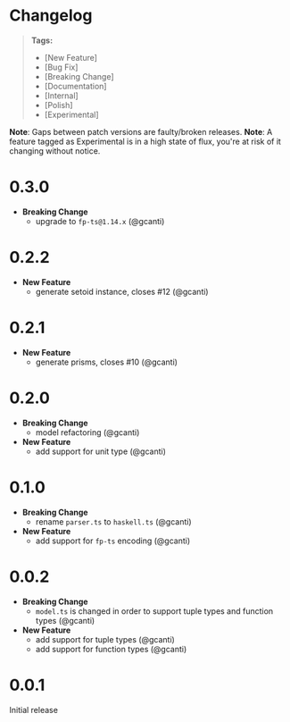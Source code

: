 # Changelog

> **Tags:**
>
> - [New Feature]
> - [Bug Fix]
> - [Breaking Change]
> - [Documentation]
> - [Internal]
> - [Polish]
> - [Experimental]

**Note**: Gaps between patch versions are faulty/broken releases.
**Note**: A feature tagged as Experimental is in a high state of flux, you're at risk of it changing without notice.

# 0.3.0

- **Breaking Change**
  - upgrade to `fp-ts@1.14.x` (@gcanti)

# 0.2.2

- **New Feature**
  - generate setoid instance, closes #12 (@gcanti)

# 0.2.1

- **New Feature**
  - generate prisms, closes #10 (@gcanti)

# 0.2.0

- **Breaking Change**
  - model refactoring (@gcanti)
- **New Feature**
  - add support for unit type (@gcanti)

# 0.1.0

- **Breaking Change**
  - rename `parser.ts` to `haskell.ts` (@gcanti)
- **New Feature**
  - add support for `fp-ts` encoding (@gcanti)

# 0.0.2

- **Breaking Change**
  - `model.ts` is changed in order to support tuple types and function types (@gcanti)
- **New Feature**
  - add support for tuple types (@gcanti)
  - add support for function types (@gcanti)

# 0.0.1

Initial release
